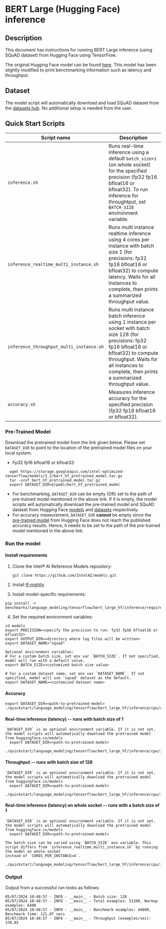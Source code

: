 <!--- 0. Title -->
# BERT Large (Hugging Face) inference

<!-- 10. Description -->
## Description

This document has instructions for running BERT Large inference (using SQuAD dataset) from Hugging Face using TensorFlow.

The original Hugging Face model can be found [here](https://github.com/huggingface/transformers/tree/main/examples/tensorflow/question-answering). This model has been slightly modified to print benchmarking information such as latency and throughput.

<!--- 40. Datasets -->
## Dataset

The model script will automatically download and load SQuAD dataset from the [datasets hub](https://huggingface.co/datasets/). No additional setup is needed from the user.

## Quick Start Scripts

| Script name | Description |
|-------------|-------------|
| `inference.sh` | Runs real-time inference using a default `batch_size=1` (on whole socket) for the specified precision (fp32 fp16 bfloat16 or bfloat32). To run inference for throughtput, set `BATCH_SIZE` environment variable. |
| `inference_realtime_multi_instance.sh` | Runs multi instance realtime inference using 4 cores per instance with batch size 1 (for precisions: fp32 fp16 bfloat16 or bfloat32) to compute latency. Waits for all instances to complete, then prints a summarized throughput value. |
| `inference_throughput_multi_instance.sh` | Runs multi instance batch inference using 1 instance per socket with batch size 128 (for precisions: fp32 fp16 bfloat16 or bfloat32) to compute throughput. Waits for all instances to complete, then prints a summarized throughput value. |
| `accuracy.sh` | Measures inference accuracy for the specified precision (fp32 fp16 bfloat16 or bfloat32). |

### Pre-Trained Model

Download the pretrained model from the link given below. Please set `DATASET_DIR` to point to the location of the pretrained model files on your local system.

* Fp32 fp16 bfloat16 or bfloat32: <br />
```
  wget https://storage.googleapis.com/intel-optimized-tensorflow/models/3_2/bert_hf_pretrained_model.tar.gz
  tar -xzvf bert_hf_pretrained_model.tar.gz
  export DATASET_DIR=$(pwd)/bert_hf_pretrained_model
```

* For benchmarking, `DATASET_DIR` can be empty (OR) set to the path of pre-trained model mentioned in the above link. If it is empty, the model scripts will automatically download
  the pre-trained model and SQuAD dataset from Hugging Face [models](https://huggingface.co/models) and [datasets](https://huggingface.co/datasets) respectively.
* For accuracy measurement, `DATASET_DIR` **cannot** be empty since the [pre-trained model](https://huggingface.co/google-bert/bert-large-uncased-whole-word-masking/tree/main) from Hugging Face does not reach the published accuracy results. Hence, it needs to be set to the path of the pre-trained model mentioned in the above link.

### Run the model

#### Install requirements

1) Clone the Intel® AI Reference Models repository:
    ```
    git clone https://github.com/IntelAI/models.git
    ```

2) Install [tf-nightly](https://pypi.org/project/tf-nightly/)

3) Install model-specific requirements:
```
pip install -r benchmarks/language_modeling/tensorflow/bert_large_hf/inference/requirements.txt
```

4) Set the required environment variables:
```
cd models
export PRECISION=<specify the precision to run: fp32 fp16 bfloat16 or bfloat32>
export OUTPUT_DIR=<directory where log files will be written>
export DATASET_NAME="squad"

Optional environment variables:
# For a custom batch size, set env var `BATCH_SIZE`. If not specified, model will run with a default value.
export BATCH_SIZE=<customized batch size value>

# For a custom dataset name, set env var `DATASET_NAME`. If not specified, model will use 'squad' dataset as the default.
export DATASET_NAME=<customized dataset name>
```

#### Accuracy
```
export DATASET_DIR=<path-to-pretrained-model>
./quickstart/language_modeling/tensorflow/bert_large_hf/inference/cpu/accuracy.sh
```

#### Real-time inference (latency) -- runs with batch size of 1
```
`DATASET_DIR` is an optional environment variable. If it is not set, the model scripts will automatically download the pretrained model from huggingface.co/models
  export DATASET_DIR=<path-to-pretrained-model>

./quickstart/language_modeling/tensorflow/bert_large_hf/inference/cpu/inference_realtime_multi_instance.sh
```

#### Throughput -- runs with batch size of 128
```
`DATASET_DIR` is an optional environment variable. If it is not set, the model scripts will automatically download the pretrained model from huggingface.co/models
  export DATASET_DIR=<path-to-pretrained-model>

./quickstart/language_modeling/tensorflow/bert_large_hf/inference/cpu/inference_throughput_multi_instance.sh
```

#### Real-time inference (latency) on whole socket -- runs with a batch size of 1
```
`DATASET_DIR` is an optional environment variable. If it is not set, the model scripts will automatically download the pretrained model from huggingface.co/models
  export DATASET_DIR=<path-to-pretrained-model>

The batch size can be varied using `BATCH_SIZE` env variable. This script differs from `inference_realtime_multi_instance.sh` by running the model on whole socket
instead of `CORES_PER_INSTANCE=4`.

./quickstart/language_modeling/tensorflow/bert_large_hf/inference/cpu/inference.sh
```

### Output
Output from a successful run looks as follows:
```
05/07/2024 10:48:57 - INFO - __main__ - Batch size: 128
05/07/2024 10:48:57 - INFO - __main__ - Total examples: 51200, Warmup examples: 6400
05/07/2024 10:48:57 - INFO - __main__ - Benchmark examples: 44800, Benchmark time: 121.07 secs
05/07/2024 10:48:57 - INFO - __main__ - Throughput (examples/sec): 370.03

```
